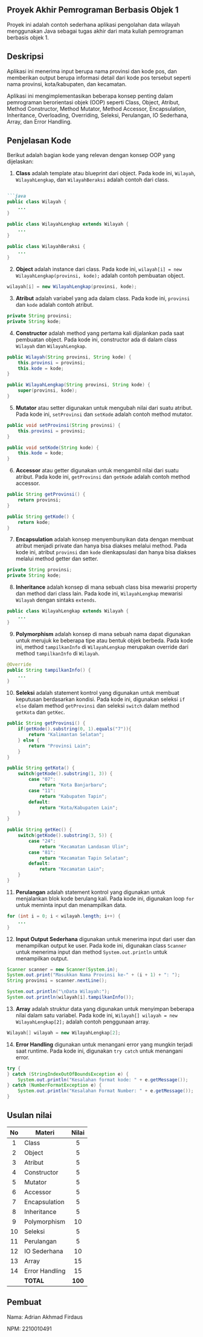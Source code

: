 ## Proyek Akhir Pemrograman Berbasis Objek 1

Proyek ini adalah contoh sederhana aplikasi pengolahan data wilayah menggunakan Java sebagai tugas akhir dari mata kuliah pemrograman berbasis objek 1.

## Deskripsi

Aplikasi ini menerima input berupa nama provinsi dan kode pos, dan memberikan output berupa informasi detail dari kode pos tersebut seperti nama provinsi, kota/kabupaten, dan kecamatan.

Aplikasi ini mengimplementasikan beberapa konsep penting dalam pemrograman berorientasi objek (OOP) seperti Class, Object, Atribut, Method Constructor, Method Mutator, Method Accessor, Encapsulation, Inheritance, Overloading, Overriding, Seleksi, Perulangan, IO Sederhana, Array, dan Error Handling.
## Penjelasan Kode

Berikut adalah bagian kode yang relevan dengan konsep OOP yang dijelaskan:

1. **Class** adalah template atau blueprint dari object. Pada kode ini, `Wilayah`, `WilayahLengkap`, dan `WilayahBeraksi` adalah contoh dari class.

```markdown

```java
public class Wilayah {
    ...
}

public class WilayahLengkap extends Wilayah {
    ...
}

public class WilayahBeraksi {
    ...
}
```

2. **Object** adalah instance dari class. Pada kode ini, `wilayah[i] = new WilayahLengkap(provinsi, kode);` adalah contoh pembuatan object.

```java
wilayah[i] = new WilayahLengkap(provinsi, kode);
```

3. **Atribut** adalah variabel yang ada dalam class. Pada kode ini, `provinsi` dan `kode` adalah contoh atribut.

```java
private String provinsi;
private String kode;
```

4. **Constructor** adalah method yang pertama kali dijalankan pada saat pembuatan object. Pada kode ini, constructor ada di dalam class `Wilayah` dan `WilayahLengkap`.

```java
public Wilayah(String provinsi, String kode) {
    this.provinsi = provinsi;
    this.kode = kode;
}

public WilayahLengkap(String provinsi, String kode) {
    super(provinsi, kode);
}
```

5. **Mutator** atau setter digunakan untuk mengubah nilai dari suatu atribut. Pada kode ini, `setProvinsi` dan `setKode` adalah contoh method mutator.

```java
public void setProvinsi(String provinsi) {
    this.provinsi = provinsi;
}

public void setKode(String kode) {
    this.kode = kode;
}
```

6. **Accessor** atau getter digunakan untuk mengambil nilai dari suatu atribut. Pada kode ini, `getProvinsi` dan `getKode` adalah contoh method accessor.

```java
public String getProvinsi() {
    return provinsi;
}

public String getKode() {
    return kode;
}
```

7. **Encapsulation** adalah konsep menyembunyikan data dengan membuat atribut menjadi private dan hanya bisa diakses melalui method. Pada kode ini, atribut `provinsi` dan `kode` dienkapsulasi dan hanya bisa diakses melalui method getter dan setter.

```java
private String provinsi;
private String kode;
```

8. **Inheritance** adalah konsep di mana sebuah class bisa mewarisi property dan method dari class lain. Pada kode ini, `WilayahLengkap` mewarisi `Wilayah` dengan sintaks `extends`.

```java
public class WilayahLengkap extends Wilayah {
    ...
}
```

9. **Polymorphism** adalah konsep di mana sebuah nama dapat digunakan untuk merujuk ke beberapa tipe atau bentuk objek berbeda. Pada kode ini, method `tampilkanInfo` di `WilayahLengkap` merupakan override dari method `tampilkanInfo` di `Wilayah`.

```java
@Override
public String tampilkanInfo() {
    ...
}
```

10. **Seleksi** adalah statement kontrol yang digunakan untuk membuat keputusan berdasarkan kondisi. Pada kode ini, digunakan seleksi `if else` dalam method `getProvinsi` dan seleksi `switch` dalam method `getKota` dan `getKec`.

```java
public String getProvinsi() {
    if(getKode().substring(0, 1).equals("7")){
        return "Kalimantan Selatan";
    } else {
        return "Provinsi Lain";
    }
}

public String getKota() {
    switch(getKode().substring(1, 3)) {
        case "07":
            return "Kota Banjarbaru";
        case "11":
            return "Kabupaten Tapin";
        default:
            return "Kota/Kabupaten Lain";
    }
}

public String getKec() {
    switch(getKode().substring(3, 5)) {
        case "24":
            return "Kecamatan Landasan Ulin";
        case "81":
            return "Kecamatan Tapin Selatan";
        default:
            return "Kecamatan Lain";
    }
}
```

11. **Perulangan** adalah statement kontrol yang digunakan untuk menjalankan blok kode berulang kali. Pada kode ini, digunakan loop `for` untuk meminta input dan menampilkan data.

```java
for (int i = 0; i < wilayah.length; i++) {
    ...
}
```

12. **Input Output Sederhana** digunakan untuk menerima input dari user dan menampilkan output ke user. Pada kode ini, digunakan class `Scanner` untuk menerima input dan method `System.out.println` untuk menampilkan output.

```java
Scanner scanner = new Scanner(System.in);
System.out.print("Masukkan Nama Provinsi ke-" + (i + 1) + ": ");
String provinsi = scanner.nextLine();

System.out.println("\nData Wilayah:");
System.out.println(wilayah[i].tampilkanInfo());
```

13. **Array** adalah struktur data yang digunakan untuk menyimpan beberapa nilai dalam satu variabel. Pada kode ini, `Wilayah[] wilayah = new WilayahLengkap[2];` adalah contoh penggunaan array.

```java
Wilayah[] wilayah = new WilayahLengkap[2];
```

14. **Error Handling** digunakan untuk menangani error yang mungkin terjadi saat runtime. Pada kode ini, digunakan `try catch` untuk menangani error.

```java
try {
} catch (StringIndexOutOfBoundsException e) {
    System.out.println("Kesalahan format kode: " + e.getMessage());
} catch (NumberFormatException e) {
    System.out.println("Kesalahan Format Number: " + e.getMessage());
}
```

## Usulan nilai

| No  | Materi         |  Nilai  |
| :-: | -------------- | :-----: |
|  1  | Class          |    5    |
|  2  | Object         |    5    |
|  3  | Atribut        |    5    |
|  4  | Constructor    |    5    |
|  5  | Mutator        |    5    |
|  6  | Accessor       |    5    |
|  7  | Encapsulation  |    5    |
|  8  | Inheritance    |    5    |
|  9  | Polymorphism   |   10    |
| 10  | Seleksi        |    5    |
| 11  | Perulangan     |    5    |
| 12  | IO Sederhana   |   10    |
| 13  | Array          |   15    |
| 14  | Error Handling |   15    |
|     | **TOTAL**      | **100** |

## Pembuat

Nama: Adrian Akhmad Firdaus

NPM: 2210010491

